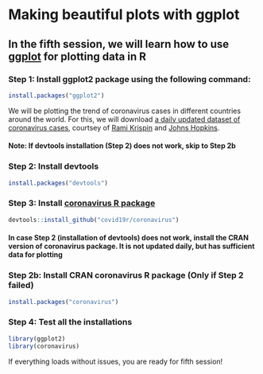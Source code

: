 Making beautiful plots with ggplot
==================================

In the fifth session, we will learn how to use [ggplot](https://ggplot2.tidyverse.org/) for plotting data in R
-------------------------------------------------------------------------------------

### Step 1: Install ggplot2 package using the following command: 

```r
install.packages("ggplot2")
```

We will be plotting the trend of coronavirus cases in different countries around the world.
For this, we will download [a daily updated dataset of coronavirus cases](https://github.com/RamiKrispin/coronavirus), courtsey of [Rami Krispin](https://github.com/RamiKrispin) and [Johns Hopkins](https://github.com/CSSEGISandData/COVID-19).

#### Note: If devtools installation (Step 2) does not work, skip to Step 2b

### Step 2: Install devtools 

```r
install.packages("devtools")
```

### Step 3: Install [coronavirus R package](https://github.com/RamiKrispin/coronavirus) 

```r
devtools::install_github("covid19r/coronavirus")
```

#### In case Step 2 (installation of devtools) does not work, install the CRAN version of coronavirus package. It is not updated daily, but has sufficient data for plotting

### Step 2b: Install CRAN coronavirus R package (Only if Step 2 failed)

```r
install.packages("coronavirus")
```

### Step 4: Test all the installations
```r
library(ggplot2)
library(coronavirus)
```
If everything loads without issues, you are ready for fifth session!
